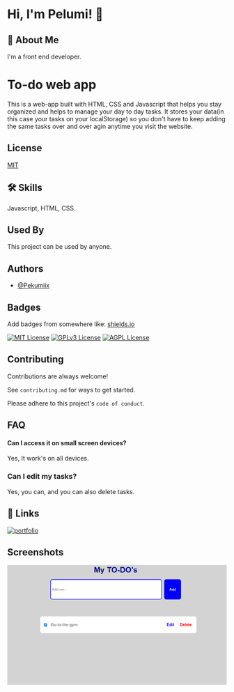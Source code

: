 
# Hi, I'm Pelumi! 👋


## 🚀 About Me
I'm a front end developer.


# To-do web app

This is a web-app built with HTML, CSS and Javascript that helps you stay organized and helps to manage your day to day tasks. It stores your data(in this case your tasks on your localStorage) so you don't have to keep adding the same tasks over and over agin anytime you visit the website.


## License

[MIT](https://choosealicense.com/licenses/mit/)


## 🛠 Skills
Javascript, HTML, CSS.


## Used By

This project can be used by anyone.


## Authors

- [@Pekumiix](https://github.com/Pekumiiix)


## Badges

Add badges from somewhere like: [shields.io](https://shields.io/)

[![MIT License](https://img.shields.io/badge/License-MIT-green.svg)](https://choosealicense.com/licenses/mit/)
[![GPLv3 License](https://img.shields.io/badge/License-GPL%20v3-yellow.svg)](https://opensource.org/licenses/)
[![AGPL License](https://img.shields.io/badge/license-AGPL-blue.svg)](http://www.gnu.org/licenses/agpl-3.0)





## Contributing

Contributions are always welcome!

See `contributing.md` for ways to get started.

Please adhere to this project's `code of conduct`.


## FAQ

#### Can I access it on small screen devices?

Yes, It work's on all devices.

### Can I edit my tasks?

Yes, you can, and you can also delete tasks.
## 🔗 Links
[![portfolio](https://img.shields.io/badge/my_portfolio-000?style=for-the-badge&logo=ko-fi&logoColor=white)](https://stellar-dango-dc6167.netlify.app/)



## Screenshots

![App Screenshot](https://github.com/Pekumiiix/to-do-webapp/blob/main/To-Do%20list/Screenshot.png)

